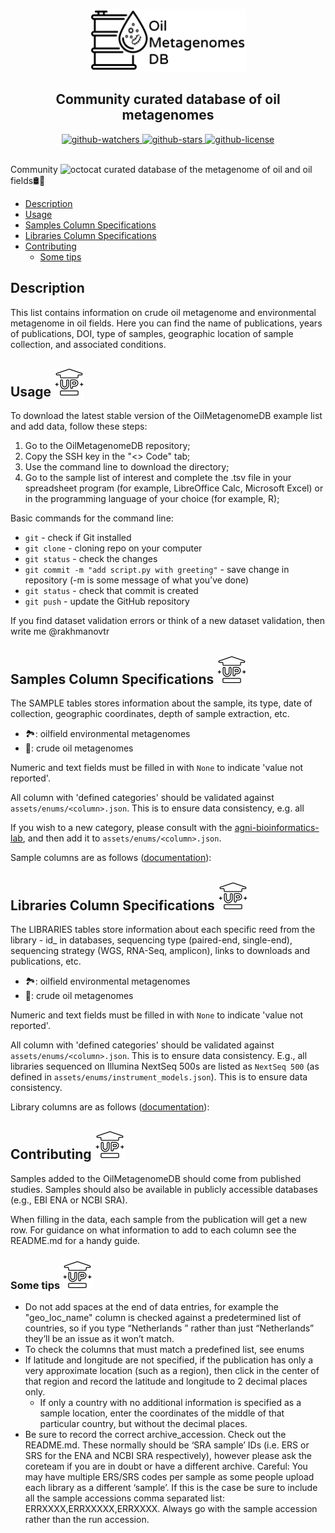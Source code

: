 <a name="top"></a>
<p align="center">
  <img src="assets\image\git_img_top.png" width="250" height="100" />
</p>
<h2 align="center">Community curated database of oil metagenomes</h2>

<div align="center">
  
<a href="https://github.com/agni-bioinformatics-lab/OilMetagenomesDB">
  <img src="https://img.shields.io/github/watchers/agni-bioinformatics-lab/OilMetagenomesDB?label=Watch&style=social&logo=github" alt="github-watchers">
</a>
<a href="https://github.com/agni-bioinformatics-lab/OilMetagenomesDB">
  <img src="https://img.shields.io/github/stars/agni-bioinformatics-lab/OilMetagenomesDB?style=social&logo=github" alt="github-stars">
</a>
<a href="https://github.com/agni-bioinformatics-lab/OilMetagenomesDB">
  <img src="https://img.shields.io/github/license/agni-bioinformatics-lab/OilMetagenomesDB?style=social&logo=github" alt="github-license">
</a>

</div>

<br/>

Community <img src="https://github.githubassets.com/images/icons/emoji/octocat.png" alt="octocat" style="height: 1em;"> curated database of the metagenome of oil and oil fields🛢️🦠

+ [Description](#description)
+ [Usage](#usage)
+ [Samples Column Specifications](#samples-column-specifications)
+ [Libraries Column Specifications](#libraries-column-specifications)
+ [Contributing](#contributing)
  + [Some tips](#some-tips)
  
## Description
This list contains information on crude oil metagenome and environmental metagenome in oil fields. Here you can find the name of publications, years of publications, DOI, type of samples, geographic location of sample collection, and associated conditions.

<span id="usage"></span>
## Usage [![Up](assets/image/git_img_up.png)](#top)
To download the latest stable version of the OilMetagenomeDB example list and add data, follow these steps:
1. Go to the OilMetagenomeDB repository;
2. Copy the SSH key in the "<> Code" tab;
3. Use the command line to download the directory;
4. Go to the sample list of interest and complete the .tsv file in your spreadsheet program (for example, LibreOffice Calc, Microsoft Excel) or in the programming language of your choice (for example, R);

Basic commands for the command line:
* `git` - check if Git installed
* `git clone` <link> - cloning repo on your computer
* `git status` - check the changes
* `git commit -m "add script.py with greeting"` - save change in repository (-m is some message of what you’ve done)
* `git status` - check that commit is created 
* `git push` - update the GitHub repository
 
If you find dataset validation errors or think of a new dataset validation, then write me @rakhmanovtr 

<span id="samples-column-specifications"></span>
## Samples Column Specifications [![Up](assets/image/git_img_up.png)](#top)

The SAMPLE tables stores information about the sample, its type, date of collection, geographic coordinates, depth of sample extraction, etc.

- 🏞: oilfield environmental metagenomes
- 🦠: crude oil metagenomes

Numeric and text fields must be filled in with `None` to indicate 'value not reported'.

All column with 'defined categories' should be validated against
`assets/enums/<column>.json`. This is to ensure data consistency, e.g. all

If you wish to a new category, please consult with the [agni-bioinformatics-lab](https://github.com/agni-bioinformatics-lab), and then add it to `assets/enums/<column>.json`.

Sample columns are as follows ([documentation](https://github.com/agni-bioinformatics-lab/OilMetagenomesDB/tree/main/assets/documentation/samples)):

<span id="libraries-column-specifications"></span>
## Libraries Column Specifications [![Up](assets/image/git_img_up.png)](#top)
  The LIBRARIES tables store information about each specific reed from the library - id_ in databases, sequencing type (paired-end, single-end), sequencing strategy (WGS, RNA-Seq, amplicon), links to downloads and publications, etc.

- 🏞: oilfield environmental metagenomes
- 🦠: crude oil metagenomes

Numeric and text fields must be filled in with `None` to indicate 'value not reported'.

All column with 'defined categories' should be validated against
`assets/enums/<column>.json`. This is to ensure data consistency. E.g., all
libraries sequenced on Illumina NextSeq 500s are listed as `NextSeq 500` (as
defined in `assets/enums/instrument_models.json`). This is to ensure data
consistency.

Library columns are as follows ([documentation](https://github.com/agni-bioinformatics-lab/OilMetagenomesDB/tree/main/assets/documentation/libraries)):

<span id="contributing"></span>
## Contributing [![Up](assets/image/git_img_up.png)](#top)
Samples added to the OilMetagenomeDB should come from published studies. Samples should also be available in publicly accessible databases (e.g., EBI ENA or NCBI SRA).

When filling in the data, each sample from the publication will get a new row. For guidance on what information to add to each column see the README.md for a handy guide.

<span id="some-tips"></span>
### Some tips [![Up](assets/image/git_img_up.png)](#top)
* Do not add spaces at the end of data entries, for example the "geo_loc_name" column is checked against a predetermined list of countries, so if you type “Netherlands ” rather than just “Netherlands” they’ll be an issue as it won’t match.
* To check the columns that must match a predefined list, see enums
* If latitude and longitude are not specified, if the publication has only a very approximate location (such as a region), then click in the center of that region and record the latitude and longitude to 2 decimal places only.
  * If only a country with no additional information is specified as a sample location, enter the coordinates of the middle of that particular country, but without the decimal places.
* Be sure to record the correct archive_accession. Check out the README.md. These normally should be ‘SRA sample’ IDs (i.e. ERS or SRS for the ENA and NCBI SRA respectively), however please ask the coreteam if you are in doubt or have a different archive. Careful: You may have multiple ERS/SRS codes per sample as some people upload each library as a different ‘sample’. If this is the case be sure to include all the sample accessions comma separated list: ERRXXXX,ERRXXXXX,ERRXXXX. Always go with the sample accession rather than the run accession.
